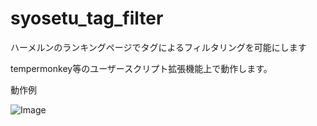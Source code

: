 # syosetu_tag_filter
ハーメルンのランキングページでタグによるフィルタリングを可能にします

tempermonkey等のユーザースクリプト拡張機能上で動作します。

動作例


![Image](https://github.com/user-attachments/assets/3016be5b-df13-4ffc-b559-fade2fe7e951)
